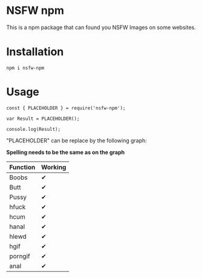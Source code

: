# NSFW npm

This is a npm package that can found you NSFW Images on some websites.

# Installation

`npm i nsfw-npm`

# Usage

```
const { PLACEHOLDER } = require('nsfw-npm');

var Result = PLACEHOLDER();

console.log(Result);
```

"PLACEHOLDER" can be replace by the following graph:

**Spelling needs to be the same as on the graph**

|Function | Working |
|---------|---------|
| Boobs   | ✔      | 
| Butt    | ✔      |
| Pussy   | ✔      |
| hfuck   | ✔      |
| hcum    | ✔      |
| hanal   | ✔      |
| hlewd   | ✔      | 
| hgif    | ✔      |
| porngif | ✔      |
| anal    | ✔      |
